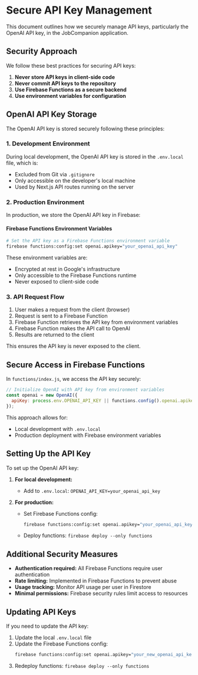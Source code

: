 # Secure API Key Management

This document outlines how we securely manage API keys, particularly the OpenAI API key, in the JobCompanion application.

## Security Approach

We follow these best practices for securing API keys:

1. **Never store API keys in client-side code**
2. **Never commit API keys to the repository**
3. **Use Firebase Functions as a secure backend**
4. **Use environment variables for configuration**

## OpenAI API Key Storage

The OpenAI API key is stored securely following these principles:

### 1. Development Environment

During local development, the OpenAI API key is stored in the `.env.local` file, which is:
- Excluded from Git via `.gitignore`
- Only accessible on the developer's local machine
- Used by Next.js API routes running on the server

### 2. Production Environment

In production, we store the OpenAI API key in Firebase:

#### Firebase Functions Environment Variables

```bash
# Set the API key as a Firebase Functions environment variable
firebase functions:config:set openai.apikey="your_openai_api_key"
```

These environment variables are:
- Encrypted at rest in Google's infrastructure
- Only accessible to the Firebase Functions runtime
- Never exposed to client-side code

### 3. API Request Flow

1. User makes a request from the client (browser)
2. Request is sent to a Firebase Function
3. Firebase Function retrieves the API key from environment variables
4. Firebase Function makes the API call to OpenAI
5. Results are returned to the client

This ensures the API key is never exposed to the client.

## Secure Access in Firebase Functions

In `functions/index.js`, we access the API key securely:

```javascript
// Initialize OpenAI with API key from environment variables
const openai = new OpenAI({
  apiKey: process.env.OPENAI_API_KEY || functions.config().openai.apikey,
});
```

This approach allows for:
- Local development with `.env.local`
- Production deployment with Firebase environment variables

## Setting Up the API Key

To set up the OpenAI API key:

1. **For local development:**
   - Add to `.env.local`: `OPENAI_API_KEY=your_openai_api_key`

2. **For production:**
   - Set Firebase Functions config:
     ```bash
     firebase functions:config:set openai.apikey="your_openai_api_key"
     ```
   - Deploy functions: `firebase deploy --only functions`

## Additional Security Measures

- **Authentication required:** All Firebase Functions require user authentication
- **Rate limiting:** Implemented in Firebase Functions to prevent abuse
- **Usage tracking:** Monitor API usage per user in Firestore
- **Minimal permissions:** Firebase security rules limit access to resources

## Updating API Keys

If you need to update the API key:

1. Update the local `.env.local` file
2. Update the Firebase Functions config:
   ```bash
   firebase functions:config:set openai.apikey="your_new_openai_api_key"
   ```
3. Redeploy functions: `firebase deploy --only functions`